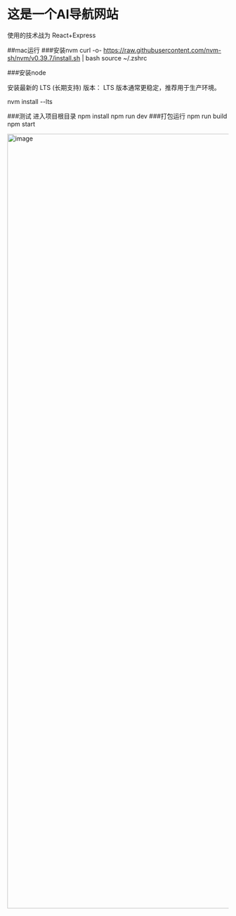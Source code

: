 # 这是一个AI导航网站
使用的技术战为 React+Express

##mac运行
###安装nvm
curl -o- https://raw.githubusercontent.com/nvm-sh/nvm/v0.39.7/install.sh | bash
source ~/.zshrc

###安装node

安装最新的 LTS (长期支持) 版本：
LTS 版本通常更稳定，推荐用于生产环境。

nvm install --lts

###测试
进入项目根目录
npm install
npm run dev
###打包运行
npm run build
npm start

<img width="1763" alt="image" src="https://github.com/user-attachments/assets/8c395c55-b76a-4006-abf9-e54efc69e00b" />
